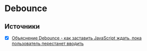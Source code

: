# Debounce

## Источники
- [x] [Объяснение Debounce - как заставить JavaScript ждать, пока пользователь перестанет вводить](https://webbeaver.ru/debounce-explained?utm_source=pocket-app&utm_medium=share)